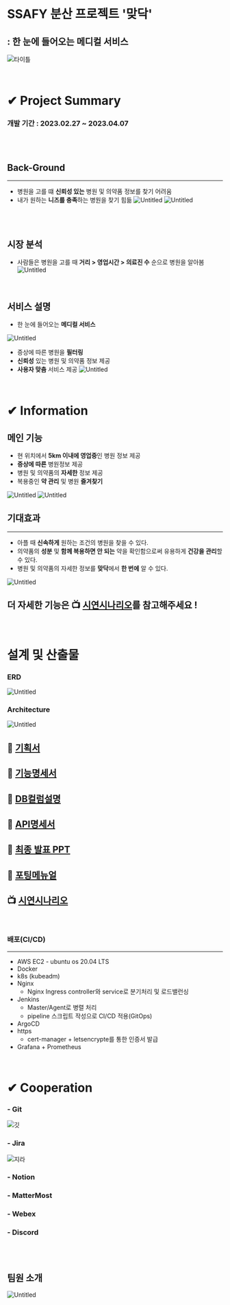 # SSAFY 분산 프로젝트 '맞닥'

## : 한 눈에 들어오는 메디컬 서비스

![타이틀](DOCS/images/%ED%83%80%EC%9D%B4%ED%8B%80.png)

<br>

# ✔ Project Summary

### 개발 기간 : 2023.02.27 ~ 2023.04.07

  <br>
  <br>

## Back-Ground

---

- 병원을 고를 떄 **신뢰성 있는** 병원 및 의약품 정보를 찾기 어려움
- 내가 원하는 **니즈를 충족**하는 병원을 찾기 힘듦
  ![Untitled](DOCS/images/start.png)
  ![Untitled](DOCS/images/%ED%94%84%EB%A1%A4%EB%A1%9C%EA%B7%B82.png)

<br>
<br>

## 시장 분석

- 사람들은 병원을 고를 때 **거리 > 영업시간 > 의료진 수** 순으로 병원을 알아봄
  ![Untitled](DOCS/images/%EC%8B%9C%EC%9E%A5%EB%B6%84%EC%84%9D.png)

  <br>

## 서비스 설명

- 한 눈에 들어오는 **메디컬 서비스**

![Untitled](DOCS/images/%EC%84%9C%EB%B9%84%EC%8A%A4%EC%86%8C%EA%B0%9C1.png)

- 증상에 따른 병원을 **필터링**
- **신뢰성** 있는 병원 및 의약품 정보 제공
- **사용자 맞춤** 서비스 제공
  ![Untitled](DOCS/images/%EC%84%9C%EB%B9%84%EC%8A%A4%EC%86%8C%EA%B0%9C2.png)

<br>

# ✔ Information

## 메인 기능

- 현 위치에서 **5km 이내에 영업중**인 병원 정보 제공
- **증상에 따른** 병원정보 제공
- 병원 및 의약품의 **자세한** 정보 제공
- 복용중인 **약 관리** 및 병원 **즐겨찾기**
  <br>

![Untitled](DOCS/images/%EC%8B%9C%EC%97%B0%EC%8B%9C%EB%82%98%EB%A6%AC%EC%98%A4/Untitled%204.png)
![Untitled](DOCS/images/%EC%8B%9C%EC%97%B0%EC%8B%9C%EB%82%98%EB%A6%AC%EC%98%A4/Untitled%2020.png)

## 기대효과

---

- 아플 때 **신속하게** 원하는 조건의 병원을 찾을 수 있다.
- 의약품의 **성분** 및 **함께 복용하면 안 되는** 약을 확인함으로써 유용하게 **건강을 관리**할 수 있다.
- 병원 및 의약품의 자세한 정보를 **맞닥**에서 **한 번에** 알 수 있다.

![Untitled](DOCS/images/%EA%B8%B0%EB%8C%80%ED%9A%A8%EA%B3%BC.png)

## 더 자세한 기능은 📺 [시연시나리오](./DOCS/시연시나리오.md)를 참고해주세요 !

<br>

# 설계 및 산출물

### ERD

![Untitled](DOCS/images/erd.png)

### Architecture

![Untitled](DOCS/images/%EC%95%84%ED%82%A4%ED%85%8D%EC%B2%98.JPG)

## 🏣 [기획서](./DOCS/맞닥_기획서.md)

## 📜 [기능명세서](./DOCS/기능명세서.md)

## 🔑 [DB컬럼설명](./DOCS/DB컬럼설명.md)

## 📡 [API명세서](./DOCS/API명세서.md)

## 📎 [최종 발표 PPT](./DOCS/%EB%A7%9E%EB%8B%A5-%EC%B5%9C%EC%A2%85%EB%B0%9C%ED%91%9C.pdf)

## 🏹 [포팅메뉴얼](./DOCS/%ED%8F%AC%ED%8C%85%EB%A7%A4%EB%89%B4%EC%96%BC.md)

## 📺 [시연시나리오](./DOCS/시연시나리오.md)

<br>

### 배포(CI/CD)

---

- AWS EC2 - ubuntu os 20.04 LTS
- Docker
- k8s (kubeadm)
- Nginx
  - Nginx Ingress controller와 service로 분기처리 및 로드밸런싱
- Jenkins
  - Master/Agent로 병렬 처리
  - pipeline 스크립트 작성으로 CI/CD 적용(GitOps)
- ArgoCD
- https
  - cert-manager + letsencrypte를 통한 인증서 발급
- Grafana + Prometheus

<br>

# ✔ Cooperation

### - Git

![깃](/DOCS/images/git.png)

### - Jira

![지라](/DOCS/images/jira.png)

### - Notion

### - MatterMost

### - Webex

### - Discord

<br><br>

## 팀원 소개

![Untitled](/DOCS/images/%ED%8C%80%EC%9B%90%EC%86%8C%EA%B0%9C.png)

